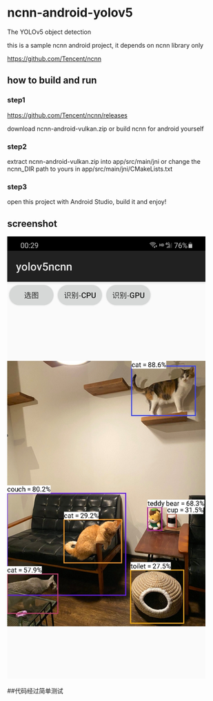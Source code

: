 # ncnn-android-yolov5

The YOLOv5 object detection

this is a sample ncnn android project, it depends on ncnn library only

https://github.com/Tencent/ncnn

## how to build and run
### step1
https://github.com/Tencent/ncnn/releases

download ncnn-android-vulkan.zip or build ncnn for android yourself

### step2
extract ncnn-android-vulkan.zip into app/src/main/jni or change the ncnn_DIR path to yours in app/src/main/jni/CMakeLists.txt

### step3
open this project with Android Studio, build it and enjoy!

## screenshot
![](screenshot.jpg)


##代码经过简单测试